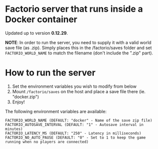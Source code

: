 # Factorio server that runs inside a Docker container

Updated up to version **0.12.29**.

**NOTE**: In order to run the server, you need to supply it with a valid world save file (as .zip).
Simply places this in the /factorio/saves folder and set ```FACTORIO_WORLD_NAME``` to match the filename (don't include the ".zip" part).

# How to run the server
1. Set the environment variables you wish to modify from below
2. Mount ```/factorio/saves``` on the host and place a save file there (ie. "docker.zip")
3. Enjoy!

The following environment variables are available:
```
FACTORIO_WORLD_NAME (DEFAULT: "docker" - Name of the save zip file)
FACTORIO_AUTOSAVE_INTERVAL (DEFAULT: "1" - Autosave interval in minutes)
FACTORIO_LATENCY_MS (DEFAULT: "250" - Latency in milliseconds)
FACTORIO_NO_AUTO_PAUSE (DEFAULT: "0" - Set to 1 to keep the game running when no players are connected)
```
